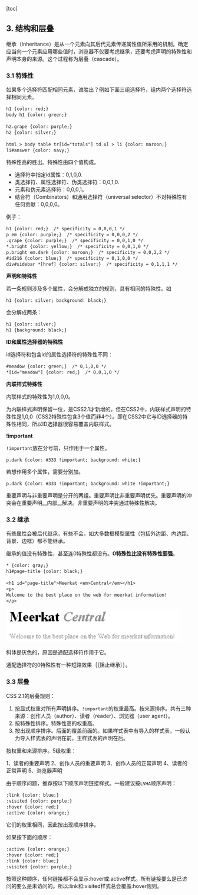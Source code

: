 [toc]

## 3. 结构和层叠

继承（Inheritance）是从一个元素向其后代元素传递属性值所采用的机制。确定应当向一个元素应用哪些值时，浏览器不仅要考虑继承，还要考虑声明的特殊性和声明本身的来源。这个过程称为层叠（cascade）。

### 3.1 特殊性

如果多个选择符匹配相同元素，谁胜出？例如下面三组选择符，组内两个选择符选择相同元素。

	h1 {color: red;}
	body h1 {color: green;}

	h2.grape {color: purple;}
	h2 {color: silver;}

	html > body table tr[id="totals"] td ul > li {color: maroon;}
	li#answer {color: navy;}

特殊性高的胜出。特殊性由四个值构成。

- 选择符中指定id属性：0,1,0,0.
- 类选择符、属性选择符、伪类选择符：0,0,1,0.
- 元素和伪元素选择符：0,0,0,1。
- 结合符（Combinators）和通用选择符（universal selector）不对特殊性有任何贡献：0,0,0,0。

例子：

	h1 {color: red;}  /* specificity = 0,0,0,1 */
	p em {color: purple;}  /* specificity = 0,0,0,2 */
	.grape {color: purple;}  /* specificity = 0,0,1,0 */
	*.bright {color: yellow;}  /* specificity = 0,0,1,0 */
	p.bright em.dark {color: maroon;}  /* specificity = 0,0,2,2 */
	#id216 {color: blue;}  /* specificity = 0,1,0,0 */
	div#sidebar *[href] {color: silver;}  /* specificity = 0,1,1,1 */

**声明和特殊性**

若一条规则涉及多个属性，会分解成独立的规则，具有相同的特殊性。如

	h1 {color: silver; background: black;}

会分解成两条：

	h1 {color: silver;}
	h1 {background: black;}

**ID和属性选择器的特殊性**

id选择符和包含id的属性选择符的特殊性不同：

	#meadow {color: green;}  /* 0,1,0,0 */
	*[id="meadow"] {color: red;}  /* 0,0,1,0 */

__内联样式特殊性__

内联样式的特殊性为1,0,0,0。

为内联样式声明保留一位，是CSS2.1才新增的。但在CSS2中，内联样式声明的特殊性是1,0,0（CSS2特殊性包含3个值而非4个）。即在CSS2中它与ID选择器的特殊性相同，所以ID选择器很容易覆盖内联样式。

__!important__

`!important`放在分号前，只作用于一个属性。

	p.dark {color: #333 !important; background: white;}

若想作用多个属性，需要分别加。

	p.dark {color: #333 !important; background: white !important;}

重要声明与非重要声明是分开的两组。重要声明比非重要声明优先。重要声明的冲突会在重要声明__内部__解决。非重要声明的冲突通过特殊性解决。

### 3.2 继承

有些属性会被后代继承，有些不会，如大多数框模型属性（包括外边距、内边距、背景、边框）都不能继承。

继承的值没有特殊性，甚至连0特殊性都没有。**0特殊性比没有特殊性要强**。

	* {color: gray;}
	h1#page-title {color: black;}

	<h1 id="page-title">Meerkat <em>Central</em></h1>
	<p>
	Welcome to the best place on the web for meerkat information!
	</p>

![](img/inherit-no-importance.png)

斜体是灰色的，原因是通配选择符作用于它。

通配选择符的0特殊性有一种短路效果｛｛阻止继承｝｝。

### 3.3 层叠

CSS 2.1的层叠规则：

1. 按显式权重对所有声明排序。`!important`的权重最高。按来源排序。共有三种来源：创作人员（author）、读者（reader）、浏览器（user agent）。
2. 按特殊性排序。特殊性高的权重高。
3. 按出现顺序排序。后面的覆盖前面的。如果样式表中有导入的样式表，一般认为导入样式表的声明在前，主样式表的声明在后。

按权重和来源排序。5级权重：

1、读者的重要声明
2、创作人员的重要声明
3、创作人员的正常声明
4、读者的正常声明
5、浏览器声明

由于顺序问题，推荐按以下顺序声明链接样式。一般建议按`LVHA`顺序声明：

	:link {color: blue;}
	:visited {color: purple;}
	:hover {color: red;}
	:active {color: orange;}

它们的权重相同，因此按出现顺序排序。

如果按下面的顺序：

	:active {color: orange;}
	:hover {color: red;}
	:link {color: blue;}
	:visited {color: purple;}

按照这种顺序，任何链接都不会显示:hover或:active样式。所有链接要么是已访问的要么是未访问的。所以:link和:visited样式总会覆盖:hover规则。









